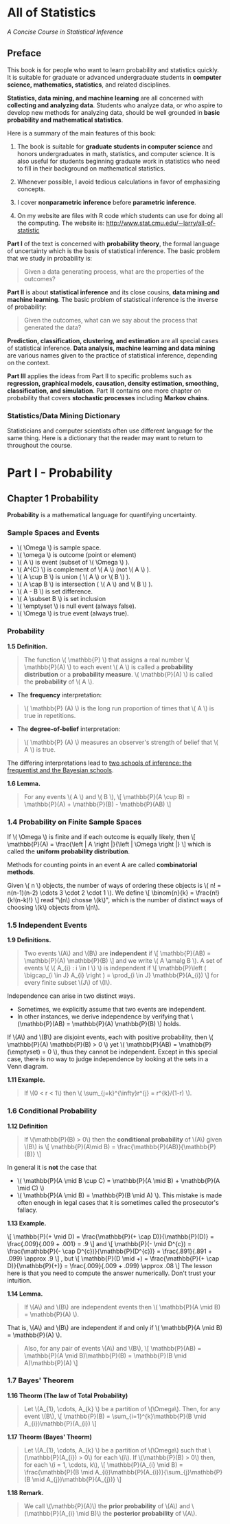 # All of Statistics #

*A Concise Course in Statistical Inference*

## Preface ##

This book is for people who want to learn probability and statistics quickly. It is suitable for graduate or advanced undergraduate students in **computer science, mathematics, statistics**, and related disciplines.

**Statistics, data mining, and machine learning** are all concerned with **collecting and analyzing data**. Students who analyze data, or who aspire to develop new methods for analyzing data, should be well grounded in **basic probability and mathematical statistics**.

Here is a summary of the main features of this book:

1. The book is suitable for **graduate students in computer science** and honors undergraduates in math, statistics, and computer science. It is also useful for students beginning graduate work in statistics who need to fill in their background on mathematical statistics.

4. Whenever possible, I avoid tedious calculations in favor of emphasizing concepts.

5. I cover **nonparametric inference** before **parametric inference**.

6. On my website are files with R code which students can use for doing all the computing. The website is: http://www.stat.cmu.edu/∼larry/all-of-statistic

**Part I** of the text is concerned with **probability theory**, the formal language of uncertainty which is the basis of statistical inference. The basic problem that we study in probability is:

> Given a data generating process, what are the properties of the outcomes?

**Part II** is about **statistical inference** and its close cousins, **data mining and machine learning**. The basic problem of statistical inference is the inverse of probability:

> Given the outcomes, what can we say about the process that generated the data?

**Prediction, classification, clustering, and estimation** are all special cases of statistical inference. **Data analysis, machine learning and data mining** are various names given to the practice of statistical inference, depending on the context.

**Part III** applies the ideas from Part II to specific problems such as **regression, graphical models, causation, density estimation, smoothing, classification, and simulation**. Part III contains one more chapter on probability that covers **stochastic processes** including **Markov chains**.

### Statistics/Data Mining Dictionary ###

Statisticians and computer scientists often use different language for the same thing. Here is a dictionary that the reader may want to return to throughout the course.

# Part I - Probability #

## Chapter 1 Probability ##

**Probability** is a mathematical language for quantifying uncertainty.

### Sample Spaces and Events ###

- \\( \Omega \\) is sample space.
- \\( \omega \\) is outcome (point or element)
- \\( A \\) is event (subset of \\( \Omega \\) ).
- \\( A^{C} \\) is complement of \\( A \\) (not \\( A \\) ).
- \\( A \cup B \\) is union ( \\( A \\) or \\( B \\) ).
- \\( A \cap B \\) is intersection ( \\( A \\) and \\( B \\) ).
- \\( A - B \\) is set difference.
- \\( A \subset B \\) is set inclusion
- \\( \emptyset \\) is null event (always false).
- \\( \Omega \\) is true event (always true).

### Probability ###

**1.5 Definition.**
>The function \\( \mathbb{P} \\) that assigns a real number \\( \mathbb{P}(A) \\) to each event \\( A \\) is called a **probability distribution** or a **probability measure**. \\( \mathbb{P}(A) \\) is called the **probability** of \\( A \\).

- The **frequency** interpretation:
> \\( \mathbb{P} (A) \\) is the long run proportion of times that \\( A \\) is true in repetitions.

- The **degree-of-belief** interpretation:
> \\( \mathbb{P} (A) \\) measures an observer's strength of belief that \\( A \\) is true.

The differing interpretations lead to [two schools of inference: the frequentist and the Bayesian schools](#Chapter-11).

**1.6 Lemma.**
> For any events \\( A \\) and \\( B \\),
\\[ \mathbb{P}(A \cup B) = \mathbb{P}(A) + \mathbb{P}(B) - \mathbb{P}(AB) \\]

### 1.4 Probability on Finite Sample Spaces ###

If \\( \Omega \\) is finite and if each outcome is equally likely, then
\\[ \mathbb{P}(A) = \frac{\left | A \right |}{\left | \Omega \right |} \\]
which is called the **uniform probability distribution**.

Methods for counting points in an event A are called **combinatorial methods**.

Given \\( n \\) objects, the number of ways of ordering these objects is \\( n! = n(n-1)(n-2) \cdots 3 \cdot 2 \cdot 1 \\). We define
\\[ \binom{n}{k} = \frac{n!}{k!(n-k)!} \\]
read "\\(n\\) chosse \\(k\\)", which is the number of distinct ways of choosing \\(k\\) objects from \\(n\\).

### 1.5 Independent Events ###

**1.9 Definitions.**
> Two events \\(A\\) and \\(B\\) are **independent** if
\\[ \mathbb{P}(AB) = \mathbb{P}(A) \mathbb{P}(B) \\]
and we write \\( A \amalg B \\). A set of events \\( \\{ A\_{i} : i \in I \\} \\) is independent if
\\[ \mathbb{P}\left ( \bigcap\_{i \in J} A\_{i} \right ) = \prod\_{i \in J} \mathbb{P}(A\_{i}) \\]
for every finite subset \\(J\\) of \\(I\\).

Independence can arise in two distinct ways.

- Sometimes, we explicitly assume that two events are independent.
- In other instances, we derive independence by verifying that \\(\mathbb{P}(AB) = \mathbb{P}(A) \mathbb{P}(B) \\) holds.

If \\(A\\) and \\(B\\) are disjoint events, each with positive probability, then \\( \mathbb{P}(A) \mathbb{P}(B) > 0 \\) yet \\( \mathbb{P}(AB) = \mathbb{P}(\emptyset) = 0 \\), thus they cannot be independent. Except in this special case, there is no way to judge independence by looking at the sets in a Venn diagram.

**1.11 Example.**
> If \\(0 < r < 1\\) then \\( \sum\_{j=k}^{\infty}r^{j} = r^{k}/(1-r) \\).

### 1.6 Conditional Probability ###

**1.12 Definition**
> If \\(\mathbb{P}(B) > 0\\) then the **conditional probability** of \\(A\\) given \\(B\\) is
\\[ \mathbb{P}(A\mid B) = \frac{\mathbb{P}(AB)}{\mathbb{P}
(B)} \\]

In general it is **not** the case that

- \\( \mathbb{P}(A \mid B \cup C) = \mathbb{P}(A \mid B) + \mathbb{P}(A \mid C) \\)
- \\( \mathbb{P}(A \mid B) = \mathbb{P}(B \mid A) \\). This mistake is made often enough in legal cases that it is sometimes called the prosecutor's fallacy.

**1.13 Example.**

\\[ \mathbb{P}(+ \mid D) = \frac{\mathbb{P}(+ \cap D)}{\mathbb{P}(D)} = \frac{.009}{.009 + .001} = .9 \\]
 and 
\\[ \mathbb{P}(- \mid D^{c}) = \frac{\mathbb{P}(- \cap D^{c})}{\mathbb{P}(D^{c})} = \frac{.891}{.891 + .099} \approx .9 \\]
, but
\\[ \mathbb{P}(D \mid +) = \frac{\mathbb{P}(+ \cap D)}{\mathbb{P}(+)} = \frac{.009}{.009 + .099} \approx .08 \\]
The lesson here is that you need to compute the answer numerically. Don't trust your intuition.

**1.14 Lemma.**
> If \\(A\\) and \\(B\\) are independent events then \\( \mathbb{P}(A \mid B) = \mathbb{P}(A) \\).

That is, \\(A\\) and \\(B\\) are independent if and only if \\( \mathbb{P}(A \mid B) = \mathbb{P}(A) \\).

> Also, for any pair of events \\(A\\) and \\(B\\),
\\[ \mathbb{P}(AB) = \mathbb{P}(A \mid B)\mathbb{P}(B) = \mathbb{P}(B \mid A)\mathbb{P}(A) \\]

### 1.7 Bayes' Theorem ###

**1.16 Theorm (The law of Total Probability)**
> Let \\(A\_{1}, \cdots, A\_{k} \\) be a partition of \\(\Omega\\). Then, for any event \\(B\\),
\\[ \mathbb{P}(B) = \sum\_{i=1}^{k}\mathbb{P}(B \mid A\_{i})\mathbb{P}(A\_{i}) \\]

**1.17 Theorm (Bayes' Theorm)**
> Let \\(A\_{1}, \cdots, A\_{k} \\) be a partition of \\(\Omega\\) such that \\(\mathbb{P}(A\_{i}) > 0\\) for each \\(i\\). If \\(\mathbb{P}(B) > 0\\) then, for each \\(i = 1, \cdots, k\\),
\\[ \mathbb{P}(A\_{i} \mid B) = \frac{\mathbb{P}(B \mid A\_{i})\mathbb{P}(A\_{i})}{\sum\_{j}\mathbb{P}(B \mid A\_{j})\mathbb{P}(A\_{j})} \\]

**1.18 Remark.**
> We call \\(\mathbb{P}(A)\\) the **prior probability**  of \\(A\\) and \\(\mathbb{P}(A\_{i} \mid B)\\) the **posterior probability** of \\(A\\).
